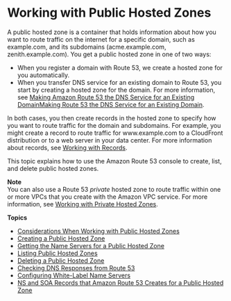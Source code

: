 # Working with Public Hosted Zones<a name="AboutHZWorkingWith"></a>

A public hosted zone is a container that holds information about how you want to route traffic on the internet for a specific domain, such as example\.com, and its subdomains \(acme\.example\.com, zenith\.example\.com\)\. You get a public hosted zone in one of two ways:
+ When you register a domain with Route 53, we create a hosted zone for you automatically\.
+ When you transfer DNS service for an existing domain to Route 53, you start by creating a hosted zone for the domain\. For more information, see [Making Amazon Route 53 the DNS Service for an Existing DomainMaking Route 53 the DNS Service for an Existing Domain](MigratingDNS.md)\.

In both cases, you then create records in the hosted zone to specify how you want to route traffic for the domain and subdomains\. For example, you might create a record to route traffic for www\.example\.com to a CloudFront distribution or to a web server in your data center\. For more information about records, see [Working with Records](rrsets-working-with.md)\.

This topic explains how to use the Amazon Route 53 console to create, list, and delete public hosted zones\. 

**Note**  
You can also use a Route 53 *private* hosted zone to route traffic within one or more VPCs that you create with the Amazon VPC service\. For more information, see [Working with Private Hosted Zones](hosted-zones-private.md)\.

**Topics**
+ [Considerations When Working with Public Hosted Zones](hosted-zone-public-considerations.md)
+ [Creating a Public Hosted Zone](CreatingHostedZone.md)
+ [Getting the Name Servers for a Public Hosted Zone](GetInfoAboutHostedZone.md)
+ [Listing Public Hosted Zones](ListInfoOnHostedZone.md)
+ [Deleting a Public Hosted Zone](DeleteHostedZone.md)
+ [Checking DNS Responses from Route 53](dns-test.md)
+ [Configuring White\-Label Name Servers](white-label-name-servers.md)
+ [NS and SOA Records that Amazon Route 53 Creates for a Public Hosted Zone](SOA-NSrecords.md)